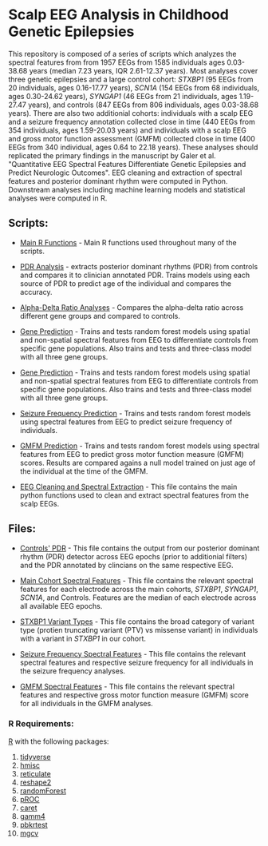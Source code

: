 # Scalp EEG Analysis in Childhood Genetic Epilepsies


This repository is composed of a series of scripts which analyzes the spectral features from from 1957 EEGs from 1585 individuals ages 0.03-38.68 years (median 7.23 years, IQR 2.61-12.37 years). Most analyses cover three genetic epilepsies and a large control cohort: _STXBP1_ (95 EEGs from 20 individuals, ages 0.16-17.77 years), _SCN1A_ (154 EEGs from 68 individuals, ages 0.30-24.62 years), _SYNGAP1_ (46 EEGs from 21 individuals, ages 1.19-27.47 years), and controls (847 EEGs from 806 individuals, ages 0.03-38.68 years). There are also two additionial cohorts: individuals with a scalp EEG and a seizure frequency annotation collected close in time (440 EEGs from 354 individuals, ages 1.59-20.03 years) and individuals with a scalp EEG and gross motor function assessment (GMFM) collected close in time (400 EEGs from 340 individual, ages 0.64 to 22.18 years).
These analyses should replicated the primary findings in the manuscript by Galer et al. "Quantitative EEG Spectral Features Differentiate Genetic Epilepsies and Predict Neurologic Outcomes".
EEG cleaning and extraction of spectral features and posterior dominant rhythm were computed in Python. Downstream analyses including machine learning models and statistical analyses were computed in R.


## Scripts:

* [Main R Functions](https://github.com/galerp/scalp_EEG_DEE/tree/main/scripts/main_R_functions.R) - Main R functions used throughout many of the scripts.
  
* [PDR Analysis](https://github.com/galerp/scalp_EEG_DEE/tree/main/scripts/PDR_compare.R) - extracts posterior dominant rhythms (PDR) from controls and compares it to clinician annotated PDR. Trains models using each source of PDR to predict age of the individual and compares the accuracy.
  
* [Alpha-Delta Ratio Analyses](https://github.com/galerp/scalp_EEG_DEE/tree/main/scripts/alpha_delta_tests.R)  - Compares the alpha-delta ratio across different gene groups and compared to controls.
  
* [Gene Prediction](https://github.com/galerp/scalp_EEG_DEE/tree/main/scripts/gene_prediction.R)  - Trains and tests random forest models using spatial and non-spatial spectral features from EEG to differentiate controls from specific gene populations. Also trains and tests and three-class model with all three gene groups.

* [Gene Prediction](https://github.com/galerp/scalp_EEG_DEE/tree/main/scripts/gene_prediction.R) - Trains and tests random forest models using spatial and non-spatial spectral features from EEG to differentiate controls from specific gene populations. Also trains and tests and three-class model with all three gene groups.

* [Seizure Frequency Prediction](https://github.com/galerp/scalp_EEG_DEE/tree/main/scripts/seiz_freq_pred.R)  - Trains and tests random forest models using spectral features from EEG to predict seizure frequency of individuals.

* [GMFM Prediction](https://github.com/galerp/scalp_EEG_DEE/tree/main/scripts/GMFM_prediction.R)  - Trains and tests random forest models using spectral features from EEG to predict gross motor function measure (GMFM) scores. Results are compared agains a null model trained on just age of the individual at the time of the GMFM.

* [EEG Cleaning and Spectral Extraction](https://github.com/galerp/scalp_EEG_DEE/tree/main/scripts/python_functions)  - This file contains the main python functions used to clean and extract spectral features from the scalp EEGs.
  
## Files: ##

* [Controls' PDR](https://github.com/galerp/scalp_EEG_DEE/tree/main/data/pdr_controls_auto_vs_clin.csv)  - This file contains the output from our posterior dominant rhythm (PDR) detector across EEG epochs (prior to additionial filters) and the PDR annotated by clincians on the same respective EEG.

* [Main Cohort Spectral Features](https://github.com/galerp/scalp_EEG_DEE/tree/main/data/psd_bp_gene_controls.csv)  - This file contains the relevant spectral features for each electrode across the main cohorts, _STXBP1_, _SYNGAP1_, _SCN1A_, and Controls. Features are the median of each electrode across all available EEG epochs.

* [STXBP1 Variant Types](https://github.com/galerp/scalp_EEG_DEE/tree/main/data/stxbp1_var_type.csv)  - This file contains the broad category of variant type (protien truncating variant (PTV) vs missense variant) in individuals with a variant in _STXBP1_ in our cohort.

* [Seizure Frequency Spectral Features](https://github.com/galerp/scalp_EEG_DEE/tree/main/data/psd_bp_seiz_freq.csv)  - This file contains the relevant spectral features and respective seizure frequency for all individuals in the seizure frequency analyses.

* [GMFM Spectral Features](https://github.com/galerp/scalp_EEG_DEE/tree/main/data/psd_bp_GMFM.csv)  - This file contains the relevant spectral features and respective gross motor function measure (GMFM) score for all individuals in the GMFM analyses.


### R Requirements:
  [R](https://www.r-project.org/) with the following packages:
1. [tidyverse](https://cran.r-project.org/web/packages/tidyverse/index.html)
2. [hmisc](https://cran.r-project.org/web/packages/hmisc/index.html)
3. [reticulate](https://cran.r-project.org/web/packages/reticulate/index.html)
4. [reshape2](https://cran.r-project.org/web/packages/reshape2/index.html)
5. [randomForest](https://cran.r-project.org/web/packages/randomForest/index.html)
6. [pROC](https://cran.r-project.org/web/packages/pROC/index.html)
7. [caret](https://cran.r-project.org/web/packages/caret/index.html)
8. [gamm4](https://cran.r-project.org/web/packages/gamm4/index.html)
9. [pbkrtest](https://cran.r-project.org/web/packages/pbkrtest/index.html)
10. [mgcv](https://cran.r-project.org/web/packages/mgcv/index.html)

